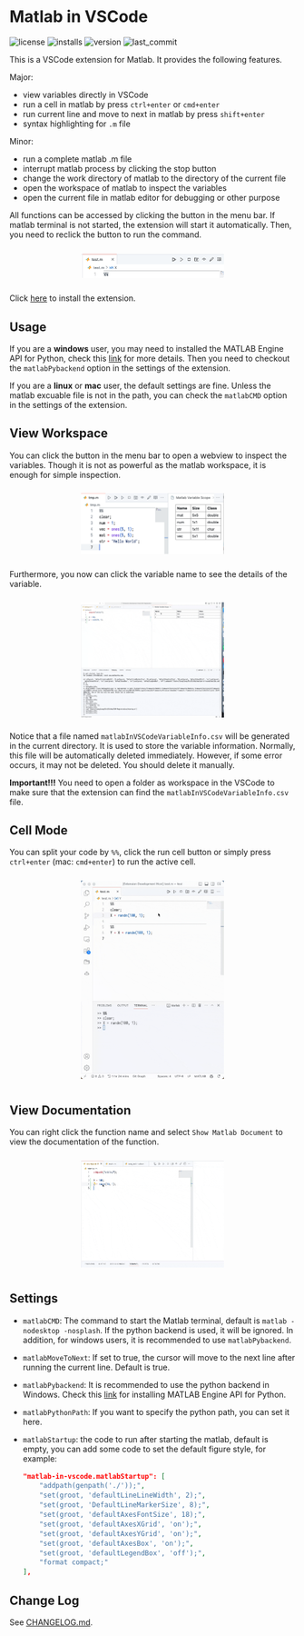 # Matlab in VSCode

![license](https://img.shields.io/github/license/shinyypig/matlab-in-vscode)
![installs](https://img.shields.io/visual-studio-marketplace/i/shinyypig.matlab-in-vscode)
![version](https://img.shields.io/visual-studio-marketplace/v/shinyypig.matlab-in-vscode)
![last_commit](https://img.shields.io/github/last-commit/shinyypig/matlab-in-vscode)

This is a VSCode extension for Matlab. It provides the following features.

Major:

-   view variables directly in VSCode
-   run a cell in matlab by press `ctrl+enter` or `cmd+enter`
-   run current line and move to next in matlab by press `shift+enter`
-   syntax highlighting for `.m` file

Minor:

-   run a complete matlab .m file
-   interrupt matlab process by clicking the stop button
-   change the work directory of matlab to the directory of the current file
-   open the workspace of matlab to inspect the variables
-   open the current file in matlab editor for debugging or other purpose

All functions can be accessed by clicking the button in the menu bar. If matlab terminal is not started, the extension will start it automatically. Then, you need to reclick the button to run the command.

<div align=center>
    <img width=50% style=margin:2% src="assets/2023-03-25-11-55-00.png">
</div>

Click [here](https://marketplace.visualstudio.com/items?itemName=shinyypig.matlab-in-vscode) to install the extension.

## Usage

If you are a **windows** user, you may need to installed the MATLAB Engine API for Python, check this [link](https://www.mathworks.com/help/matlab/matlab_external/install-the-matlab-engine-for-python.html) for more details. Then you need to checkout the `matlabPybackend` option in the settings of the extension.

If you are a **linux** or **mac** user, the default settings are fine. Unless the matlab excuable file is not in the path, you can check the `matlabCMD` option in the settings of the extension.

## View Workspace

You can click the button in the menu bar to open a webview to inspect the variables. Though it is not as powerful as the matlab workspace, it is enough for simple inspection.

<div align=center>
    <img width=50% style=margin:2% src="assets/2023-06-25-20-16-14.png">
</div>

Furthermore, you now can click the variable name to see the details of the variable.

<div style="display: flex;justify-content: center; flex-wrap: wrap;">
    <img width="50%" src="assets/iShot_2024-05-26_09.48.06.gif" style="padding:10px;">
</div>

Notice that a file named `matlabInVSCodeVariableInfo.csv` will be generated in the current directory. It is used to store the variable information. Normally, this file will be automatically deleted immediately. However, if some error occurs, it may not be deleted. You should delete it manually.

**Important!!!** You need to open a folder as workspace in the VSCode to make sure that the extension can find the `matlabInVSCodeVariableInfo.csv` file.

## Cell Mode

You can split your code by `%%`, click the run cell button or simply press `ctrl+enter` (mac: `cmd+enter`) to run the active cell.

<div align=center>
    <img width=50% style=margin:2% src="assets/iShot_2023-03-25_11.52.16.gif">
</div>

## View Documentation

You can right click the function name and select `Show Matlab Document` to view the documentation of the function.

<div align=center>
    <img width=50% style=margin:2% src="assets/iShot_2024-05-26_09.47.00.gif">
</div>

## Settings

-   `matlabCMD`: The command to start the Matlab terminal, default is `matlab -nodesktop -nosplash`. If the python backend is used, it will be ignored. In addition, for windows users, it is recommended to use `matlabPybackend`.
-   `matlabMoveToNext`: If set to true, the cursor will move to the next line after running the current line. Default is true.
-   `matlabPybackend`: It is recommended to use the python backend in Windows. Check this [link](https://www.mathworks.com/help/matlab/matlab_external/install-the-matlab-engine-for-python.html) for installing MATLAB Engine API for Python.
-   `matlabPythonPath`: If you want to specify the python path, you can set it here.
-   `matlabStartup`: the code to run after starting the matlab, default is empty, you can add some code to set the default figure style, for example:

    ```json
    "matlab-in-vscode.matlabStartup": [
        "addpath(genpath('./'));",
        "set(groot, 'defaultLineLineWidth', 2);",
        "set(groot, 'DefaultLineMarkerSize', 8);",
        "set(groot, 'defaultAxesFontSize', 18);",
        "set(groot, 'defaultAxesXGrid', 'on');",
        "set(groot, 'defaultAxesYGrid', 'on');",
        "set(groot, 'defaultAxesBox', 'on');",
        "set(groot, 'defaultLegendBox', 'off');",
        "format compact;"
    ],
    ```

## Change Log

See [CHANGELOG.md](CHANGELOG.md).
